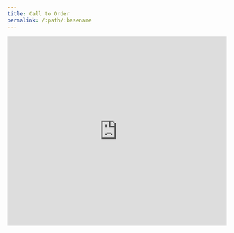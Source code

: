 ```yaml
---
title: Call to Order
permalink: /:path/:basename
---
```


<div style="position: relative; padding-bottom: 86.12440191387559%; height: 0;"><iframe src="https://www.loom.com/embed/79fb3178d9c74b2a91fd9e53f7c07664" frameborder="0" webkitallowfullscreen mozallowfullscreen allowfullscreen style="position: absolute; top: 0; left: 0; width: 100%; height: 100%;"></iframe></div>
